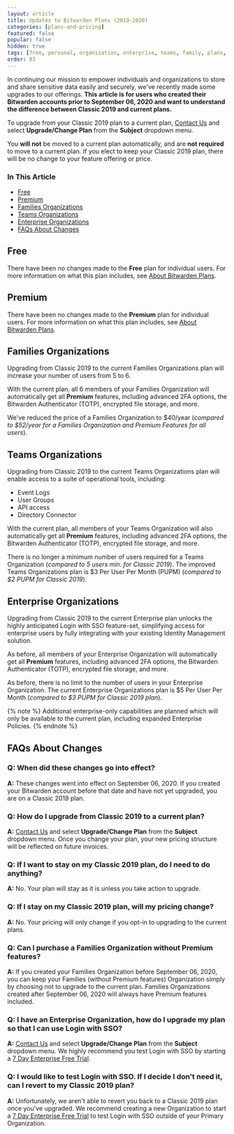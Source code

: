 ```yaml
---
layout: article
title: Updates to Bitwarden Plans (2019-2020)
categories: [plans-and-pricing]
featured: false
popular: false
hidden: true
tags: [free, personal, organization, enterprise, teams, family, plans, subscription]
order: 03
---
```

In continuing our mission to empower individuals and organizations to store and share sensitive data easily and securely, we've recently made some upgrades to our offerings. **This article is for users who created their Bitwarden accounts prior to September 06, 2020 and want to understand the difference between Classic 2019 and current plans.**

To upgrade from your Classic 2019 plan to a current plan, [Contact Us](https://bitwarden.com/contact/) and select **Upgrade/Change Plan** from the **Subject** dropdown menu.

You **will not** be moved to a current plan automatically, and are **not required** to move to a current plan. If you elect to keep your Classic 2019 plan, there will be no change to your feature offering or price.

### In This Article

- [Free](#free)
- [Premium](#premium)
- [Families Organizations](#families-organizations)
- [Teams Organizations](#teams-organizations)
- [Enterprise Organizations](#enterprise-organizations)
- [FAQs About Changes](#faqs-about-changes)

## Free

There have been no changes made to the **Free** plan for individual users. For more information on what this plan includes, see [About Bitwarden Plans](https://bitwarden.com/help/article/about-bitwarden-plans/).

## Premium

There have been no changes made to the **Premium** plan for individual users. For more information on what this plan includes, see [About Bitwarden Plans](https://bitwarden.com/help/article/about-bitwarden-plans/).

## Families Organizations

Upgrading from Classic 2019 to the current Families Organizations plan will increase your number of users from 5 to 6.

With the current plan, all 6 members of your Families Organization will automatically get all **Premium** features, including advanced 2FA options, the Bitwarden Authenticator (TOTP), encrypted file storage, and more.

We've reduced the price of a Families Organization to $40/year (*compared to $52/year for a Families Organization and Premium Features for all users*).

## Teams Organizations

Upgrading from Classic 2019 to the current Teams Organizations plan will enable access to a suite of operational tools, including:

- Event Logs
- User Groups
- API access
- Directory Connector

With the current plan, all members of your Teams Organization will also automatically get all **Premium** features, including advanced 2FA options, the Bitwarden Authenticator (TOTP), encrypted file storage, and more.

There is no longer a minimum number of users required for a Teams Organization (*compared to 5 users min. for Classic 2019*). The improved Teams Organizations plan is $3 Per User Per Month (PUPM) (*compared to $2 PUPM for Classic 2019*).

## Enterprise Organizations

Upgrading from Classic 2019 to the current Enterprise plan unlocks the highly anticipated Login with SSO feature-set, simplifying access for enterprise users by fully integrating with your existing Identity Management solution.

As before, all members of your Enterprise Organization will automatically get all **Premium** features, including advanced 2FA options, the Bitwarden Authenticator (TOTP), encrypted file storage, and more.

As before, there is no limit to the number of users in your Enterprise Organization. The current Enterprise Organizations plan is $5 Per User Per Month (*compared to $3 PUPM for Classic 2019 plan*).

{% note %}
Additional enterprise-only capabilities are planned which will only be available to the current plan, including expanded Enterprise Policies.
{% endnote %}

## FAQs About Changes

### Q: When did these changes go into effect?

**A:** These changes went into effect on September 06, 2020. If you created your Bitwarden account before that date and have not yet upgraded, you are on a Classic 2019 plan.

### Q: How do I upgrade from Classic 2019 to a current plan?

**A:** [Contact Us](https://bitwarden.com/contact/) and select **Upgrade/Change Plan** from the **Subject** dropdown menu. Once you change your plan, your new pricing structure will be reflected on future invoices.

### Q: If I want to stay on my Classic 2019 plan, do I need to do anything?

**A:** No. Your plan will stay as it is unless you take action to upgrade.

### Q: If I stay on my Classic 2019 plan, will my pricing change?

**A:** No. Your pricing will only change if you opt-in to upgrading to the current plans.

### Q: Can I purchase a Families Organization without Premium features?

**A:** If you created your Families Organization before September 06, 2020, you can keep your Families (without Premium features) Organization simply by choosing not to upgrade to the current plan. Families Organizations created after September 06, 2020 will always have Premium features included.

### Q: I have an Enterprise Organization, how do I upgrade my plan so that I can use Login with SSO?

**A:** [Contact Us](https://bitwarden.com/contact/) and select **Upgrade/Change Plan** from the **Subject** dropdown menu. We highly recommend you test Login with SSO by starting a [7 Day Enterprise Free Trial](https://bitwarden.com/help/article/enterprise-free-trial).

### Q: I would like to test Login with SSO. If I decide I don't need it, can I revert to my Classic 2019 plan?

**A:** Unfortunately, we aren't able to revert you back to a Classic 2019 plan once you've upgraded. We recommend creating a new Organization to start a [7 Day Enterprise Free Trial](https://bitwarden.com/help/article/enterprise-free-trial/) to test Login with SSO outside of your Primary Organization.
